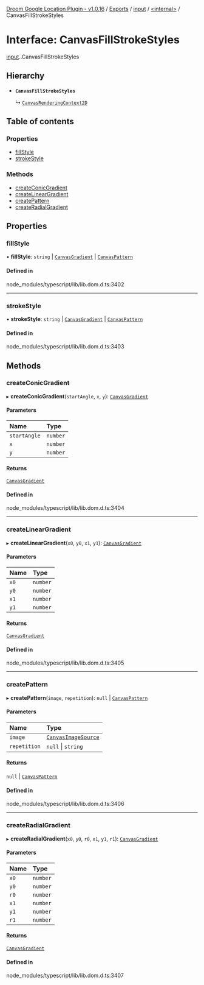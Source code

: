 [Droom Google Location Plugin - v1.0.16](../README.md) / [Exports](../modules.md) / [input](../modules/input.md) / [<internal\>](../modules/input._internal_.md) / CanvasFillStrokeStyles

# Interface: CanvasFillStrokeStyles

[input](../modules/input.md).[<internal>](../modules/input._internal_.md).CanvasFillStrokeStyles

## Hierarchy

- **`CanvasFillStrokeStyles`**

  ↳ [`CanvasRenderingContext2D`](input._internal_.CanvasRenderingContext2D.md)

## Table of contents

### Properties

- [fillStyle](input._internal_.CanvasFillStrokeStyles.md#fillstyle)
- [strokeStyle](input._internal_.CanvasFillStrokeStyles.md#strokestyle)

### Methods

- [createConicGradient](input._internal_.CanvasFillStrokeStyles.md#createconicgradient)
- [createLinearGradient](input._internal_.CanvasFillStrokeStyles.md#createlineargradient)
- [createPattern](input._internal_.CanvasFillStrokeStyles.md#createpattern)
- [createRadialGradient](input._internal_.CanvasFillStrokeStyles.md#createradialgradient)

## Properties

### fillStyle

• **fillStyle**: `string` \| [`CanvasGradient`](../modules/input._internal_.md#canvasgradient) \| [`CanvasPattern`](../modules/input._internal_.md#canvaspattern)

#### Defined in

node_modules/typescript/lib/lib.dom.d.ts:3402

___

### strokeStyle

• **strokeStyle**: `string` \| [`CanvasGradient`](../modules/input._internal_.md#canvasgradient) \| [`CanvasPattern`](../modules/input._internal_.md#canvaspattern)

#### Defined in

node_modules/typescript/lib/lib.dom.d.ts:3403

## Methods

### createConicGradient

▸ **createConicGradient**(`startAngle`, `x`, `y`): [`CanvasGradient`](../modules/input._internal_.md#canvasgradient)

#### Parameters

| Name | Type |
| :------ | :------ |
| `startAngle` | `number` |
| `x` | `number` |
| `y` | `number` |

#### Returns

[`CanvasGradient`](../modules/input._internal_.md#canvasgradient)

#### Defined in

node_modules/typescript/lib/lib.dom.d.ts:3404

___

### createLinearGradient

▸ **createLinearGradient**(`x0`, `y0`, `x1`, `y1`): [`CanvasGradient`](../modules/input._internal_.md#canvasgradient)

#### Parameters

| Name | Type |
| :------ | :------ |
| `x0` | `number` |
| `y0` | `number` |
| `x1` | `number` |
| `y1` | `number` |

#### Returns

[`CanvasGradient`](../modules/input._internal_.md#canvasgradient)

#### Defined in

node_modules/typescript/lib/lib.dom.d.ts:3405

___

### createPattern

▸ **createPattern**(`image`, `repetition`): ``null`` \| [`CanvasPattern`](../modules/input._internal_.md#canvaspattern)

#### Parameters

| Name | Type |
| :------ | :------ |
| `image` | [`CanvasImageSource`](../modules/input._internal_.md#canvasimagesource) |
| `repetition` | ``null`` \| `string` |

#### Returns

``null`` \| [`CanvasPattern`](../modules/input._internal_.md#canvaspattern)

#### Defined in

node_modules/typescript/lib/lib.dom.d.ts:3406

___

### createRadialGradient

▸ **createRadialGradient**(`x0`, `y0`, `r0`, `x1`, `y1`, `r1`): [`CanvasGradient`](../modules/input._internal_.md#canvasgradient)

#### Parameters

| Name | Type |
| :------ | :------ |
| `x0` | `number` |
| `y0` | `number` |
| `r0` | `number` |
| `x1` | `number` |
| `y1` | `number` |
| `r1` | `number` |

#### Returns

[`CanvasGradient`](../modules/input._internal_.md#canvasgradient)

#### Defined in

node_modules/typescript/lib/lib.dom.d.ts:3407
